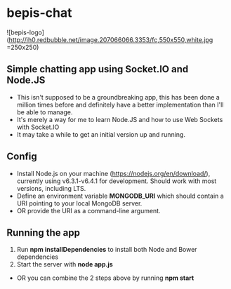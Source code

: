 # bepis-chat
![bepis-logo](http://ih0.redbubble.net/image.207066066.3353/fc,550x550,white.jpg =250x250)

## Simple chatting app using Socket.IO and Node.JS

* This isn't supposed to be a groundbreaking app, this has been done a million times before and definitely have a better implementation than I'll be able to manage.
* It's merely a way for me to learn Node.JS and how to use Web Sockets with Socket.IO
* It may take a while to get an initial version up and running.

## Config

* Install Node.js on your machine (https://nodejs.org/en/download/), currently using v6.3.1-v6.4.1 for development.
  Should work with most versions, including LTS.
* Define an environment variable **MONGODB_URI** which should contain a URI pointing to your local MongoDB server.
* OR provide the URI as a command-line argument.

## Running the app

1. Run **npm installDependencies** to install both Node and Bower dependencies
2. Start the server with **node app.js**

* OR you can combine the 2 steps above by running **npm start**
